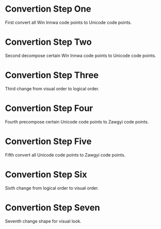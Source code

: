# Convertion Step One
First convert all Win Innwa code points to Unicode code points.

# Convertion Step Two
Second decompose certain Win Innwa code points to Unicode code points.

# Convertion Step Three
Third change from visual order to logical order.

# Convertion Step Four
Fourth precompose certain Unicode code points to Zawgyi code points.

# Convertion Step Five
Fifth convert all Unicode code points to Zawgyi code points.

# Convertion Step Six
Sixth change from logical order to visual order.

# Convertion Step Seven
Seventh change shape for visual look.
